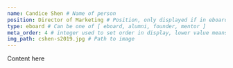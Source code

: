 ```yaml
---
name: Candice Shen # Name of person
position: Director of Marketing # Position, only displayed if in eboard
type: eboard # Can be one of [ eboard, alumni, founder, mentor ]
meta_order: 4 # integer used to set order in display, lower value means higher up
img_path: cshen-s2019.jpg # Path to image
---
```

Content here

